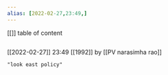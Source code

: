 ```yaml
---
alias: [2022-02-27,23:49,]
---
```

[[]]
table of content
```toc
```

[[2022-02-27]] 23:49
[[1992]] by [[PV narasimha rao]]
```query
"look east policy"
```